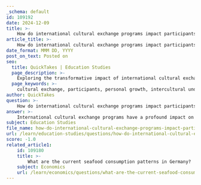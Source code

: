 ```yaml
---
_schema: default
id: 109192
date: 2024-12-09
title: >-
    How do international cultural exchange programs impact participants like Lina Hildenbrand?
article_title: >-
    How do international cultural exchange programs impact participants like Lina Hildenbrand?
date_format: MMM DD, YYYY
post_on_text: Posted on
seo:
  title: QuickTakes | Education Studies
  page_description: >-
    Exploring the transformative impact of international cultural exchange programs on participants like Lina Hildenbrand, focusing on personal growth, intercultural skills, global connections, and long-term benefits.
  page_keywords: >-
    cultural exchange, participants, personal growth, intercultural understanding, global competence, language skills, adaptability, communication, empathy, educational enrichment, cultural awareness, international goodwill, lifelong connections
author: QuickTakes
question: >-
    How do international cultural exchange programs impact participants like Lina Hildenbrand?
answer: >-
    International cultural exchange programs have a profound impact on participants like Lina Hildenbrand, fostering personal growth and intercultural understanding. These programs provide participants with opportunities to immerse themselves in new cultures, enhancing their global competence and language skills. \n\n1. **Personal Growth**: Participants often experience significant personal development, becoming more open-minded, mature, and socially confident. The exposure to different cultural perspectives can transform their views on global issues, as evidenced by participants in various programs who reported a shift in their understanding of international relations and cultural dynamics.\n\n2. **Intercultural Skills**: Cultural exchange programs equip participants with essential intercultural skills that are increasingly valuable in a globalized world. These skills include adaptability, communication, and empathy, which are crucial for navigating diverse environments.\n\n3. **Global Connections**: One of the most significant outcomes of these programs is the establishment of lasting relationships and networks among participants. This network not only fosters friendships but also creates opportunities for future collaborations and mutual support across borders.\n\n4. **Cultural Awareness**: Participants gain a deeper understanding of diverse cultures, which promotes mutual respect and awareness. This cultural exchange can lead to increased international goodwill and a sense of community among participants from different backgrounds.\n\n5. **Educational Enrichment**: Programs often include structured activities such as living with host families, attending local schools, and participating in community events. These experiences enrich the educational journey, providing practical insights that extend beyond traditional classroom learning.\n\n6. **Long-term Impact**: The benefits of cultural exchange programs often extend well beyond the duration of the program. Participants frequently report long-term changes in their perspectives and career trajectories, highlighting the transformative power of these experiences.\n\nIn summary, international cultural exchange programs significantly impact participants like Lina Hildenbrand by enhancing their personal and professional development, fostering intercultural understanding, and creating a network of global connections that can last a lifetime.
subject: Education Studies
file_name: how-do-international-cultural-exchange-programs-impact-participants-like-lina-hildenbrand.md
url: /learn/education-studies/questions/how-do-international-cultural-exchange-programs-impact-participants-like-lina-hildenbrand
score: -1.0
related_article1:
    id: 109180
    title: >-
        What are the current seafood consumption patterns in Germany?
    subject: Economics
    url: /learn/economics/questions/what-are-the-current-seafood-consumption-patterns-in-germany
---
```


&nbsp;